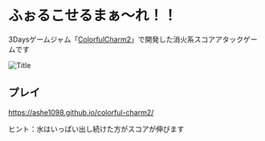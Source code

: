 # ふぉるこせるまぁ～れ！！

3Daysゲームジャム「[ColorfulCharm2](https://peatix.com/event/1889715)」で開発した消火系スコアアタックゲームです


![Title](/image/title.png)

## プレイ

https://ashe1098.github.io/colorful-charm2/

ヒント：水はいっぱい出し続けた方がスコアが伸びます
